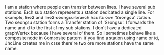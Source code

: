 I am a station where people can transfer between lines. I have several sub stations. Each sub station represents a station dedicated a single line. For example, line2 and line2-seongsu-branch has its own 'Seongsu' station. Two seongsu station forms a Transfer station of 'Seongsu'. I forwards the name and id to the first of my sub stations.
I don't have a dedicated graphVertex because I have several of them. So I sometimes behave like a composite node in Composite pattern. If you find a station using name or id, JhcLine creates me in case there're two ore more stations have the same name.